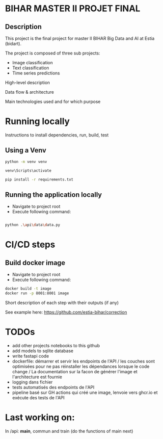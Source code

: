 # BIHAR MASTER II PROJET FINAL
## Description
This project is the final project for master II BIHAR Big Data and AI at Estia (bidart).  

The project is composed of three sub projects:
- Image classification
- Text classification
- Time series predictions


High-level description

Data flow & architecture

Main technologies used and for which purpose

# Running locally
Instructions to install dependencies, run, build, test

## Using a Venv
```bash
python -m venv venv

venv\Scripts\activate

pip install -r requirements.txt

```

## Running the application locally
- Navigate to project root
- Execute following command:

```bash

python .\api\data\data.py

```


# CI/CD steps

## Build docker image 
- Navigate to project root
- Execute following command:
```bash
docker build -t image
docker run -p 8001:8001 image
``` 

Short description of each step with their outputs (if any)

See example here: https://github.com/estia-bihar/correction

# TODOs
- add other projects notebooks to this github
- add models to sqlite database
- write fastapi code
- dockerfile: démarrer et servir les endpoints de l'API / les couches sont optimisées pour ne pas réinstaller les dépendances lorsque le code change / La documentation sur la facon de générer l'image et l'architecture est fournie
- logging dans fichier
- tests automatisés des endpoints de l'API
- pipeline basé sur GH actions qui créé une image, lenvoie vers ghcr.io et exécute des tests de l'API

# Last working on: 
In /api: **main**, commun and train (do the functions of main next)
